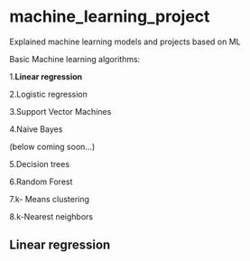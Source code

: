 # machine_learning_project
Explained machine learning models and projects based on ML

Basic Machine learning algorithms:

1.**Linear regression**

2.Logistic regression

3.Support Vector Machines

4.Naive Bayes

(below coming soon...)

5.Decision trees

6.Random Forest

7.k- Means clustering

8.k-Nearest neighbors

## Linear regression


